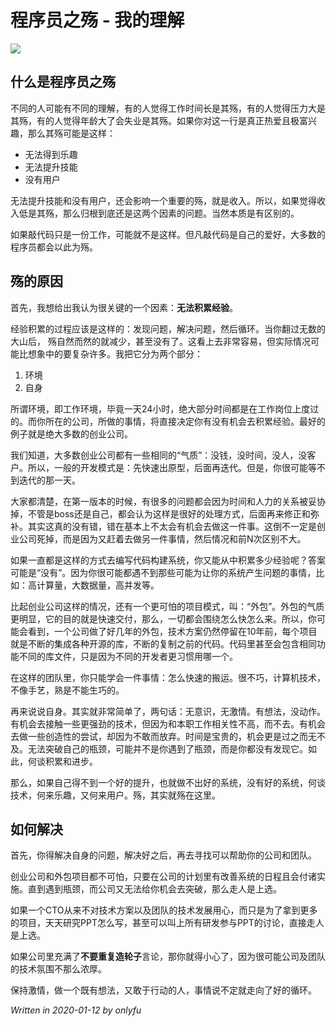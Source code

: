 # 程序员之殇 - 我的理解

![](https://www.colorgamer.com/usr/uploads/2020/01/1561980201.jpg)

## 什么是程序员之殇

不同的人可能有不同的理解，有的人觉得工作时间长是其殇，有的人觉得压力大是其殇，有的人觉得年龄大了会失业是其殇。如果你对这一行是真正热爱且极富兴趣，那么其殇可能是这样：

* 无法得到乐趣
* 无法提升技能
* 没有用户

无法提升技能和没有用户，还会影响一个重要的殇，就是收入。所以，如果觉得收入低是其殇，那么归根到底还是这两个因素的问题。当然本质是有区别的。

如果敲代码只是一份工作，可能就不是这样。但凡敲代码是自己的爱好，大多数的程序员都会以此为殇。

## 殇的原因

首先，我想给出我认为很关键的一个因素：**无法积累经验**。

经验积累的过程应该是这样的：发现问题，解决问题，然后循环。当你翻过无数的大山后， 殇自然而然的就减少，甚至没有了。这看上去非常容易，但实际情况可能比想象中的要复杂许多。我把它分为两个部分：

1. 环境
2. 自身

所谓环境，即工作环境，毕竟一天24小时，绝大部分时间都是在工作岗位上度过的。而你所在的公司，所做的事情，将直接决定你有没有机会去积累经验。最好的例子就是绝大多数的创业公司。

我们知道，大多数创业公司都有一些相同的“气质”：没钱，没时间，没人，没客户。所以，一般的开发模式是：先快速出原型，后面再迭代。但是，你很可能等不到迭代的那一天。

大家都清楚，在第一版本的时候，有很多的问题都会因为时间和人力的关系被妥协掉，不管是boss还是自己，都会认为这样是很好的处理方式，后面再来修正和弥补。其实这真的没有错，错在基本上不太会有机会去做这一件事。这倒不一定是创业公司死掉，而是因为又赶着去做另一件事情，然后情况和前N次区别不大。

如果一直都是这样的方式去编写代码构建系统，你又能从中积累多少经验呢？答案可能是“没有”。因为你很可能都遇不到那些可能为让你的系统产生问题的事情，比如：高计算量，大数据量，高并发等。

比起创业公司这样的情况，还有一个更可怕的项目模式，叫：“外包”。外包的气质更明显，它的目的就是快速交付，那么，一切都会围绕怎么快怎么来。所以，你可能会看到，一个公司做了好几年的外包，技术方案仍然停留在10年前，每个项目就是不断的集成各种开源的库，不断的复制之前的代码。代码里甚至会包含相同功能不同的库文件，只是因为不同的开发者更习惯用哪一个。

在这样的团队里，你只能学会一件事情：怎么快速的搬运。很不巧，计算机技术，不像手艺，熟是不能生巧的。

再来说说自身。其实就非常简单了，两句话：无意识，无激情。有想法，没动作。有机会去接触一些更强劲的技术，但因为和本职工作相关性不高，而不去。有机会去做一些创造性的尝试，却因为不敢而放弃。时间是宝贵的，机会更是过之而无不及。无法突破自己的瓶颈，可能并不是你遇到了瓶颈，而是你都没有发现它。如此，何谈积累和进步。

那么，如果自己得不到一个好的提升，也就做不出好的系统，没有好的系统，何谈技术，何来乐趣，又何来用户。殇，其实就殇在这里。

## 如何解决

首先，你得解决自身的问题，解决好之后，再去寻找可以帮助你的公司和团队。

创业公司和外包项目都不可怕，只要在公司的计划里有改善系统的日程且会付诸实施。直到遇到瓶颈，而公司又无法给你机会去突破，那么走人是上选。

如果一个CTO从来不对技术方案以及团队的技术发展用心，而只是为了拿到更多的项目，天天研究PPT怎么写，甚至可以叫上所有研发参与PPT的讨论，直接走人是上选。

如果公司里充满了**不要重复造轮子**言论，那你就得小心了，因为很可能公司及团队的技术氛围不那么浓厚。

保持激情，做一个既有想法，又敢于行动的人，事情说不定就走向了好的循环。

*Written in 2020-01-12 by onlyfu*